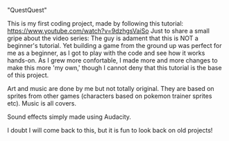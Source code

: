 "QuestQuest"

This is my first coding project, made by following this tutorial: https://www.youtube.com/watch?v=9dzhgsVaiSo
Just to share a small gripe about the video series:
The guy is adament that this is NOT a beginner's tutorial. Yet building a game from the ground up was perfect for me as a beginner, as I got to play with the code and see how it works hands-on.
As I grew more confortable, I made more and more changes to make this more 'my own,' though I cannot deny that this tutorial is the base of this project.

Art and music are done by me but not totally original. They are based on sprites from other games (characters based on pokemon trainer sprites etc).
Music is all covers.

Sound effects simply made using Audacity.

I doubt I will come back to this, but it is fun to look back on old projects!
